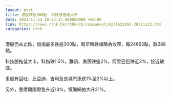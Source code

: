 ```yaml
---
layout: post
title: 港股跌近300點　科技股拖低大市
date: 2021-11-23 10:53:37.000000000 +08:00
link: https://news.rthk.hk/rthk/ch/component/k2/1621055-20211123.htm
categories: rthk
---
```


港股仍未止跌，恒指最多跌逾300點，較早時跌幅略為收窄，報24662點，跌288點。

科技股拖低大市，科指跌1.5%，騰訊、美團跌逾2%，阿里巴巴跌近3%，接近破底。

車股有回吐，比亞迪、吉利及長城汽車跌1%至2%以上。

另外，思摩爾國際急升近13%，恒騰網絡大升21%。
